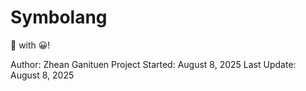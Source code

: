 # Symbolang
📝 with 😀!

Author:             Zhean Ganituen
Project Started:    August 8, 2025
Last Update:        August 8, 2025
